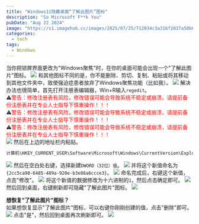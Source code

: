 ```yaml
---
title: "Windows11隐藏桌面“了解此图片”图标"
description: "So Microsoft F**k You"
pubDate: "Aug 22 2024"
image: "https://s1.imagehub.cc/images/2025/07/25/712034c3a316f2037a50b65b672e332c.png"
categories:
  - tech
tags:
  - Windows
---
```

当你把锁屏界面更改为"Windows聚焦"时，在你的桌面可能会出现一个"了解此图片"图标。
![](https://pic.imgdb.cn/item/66befd0ed9c307b7e95f1941.png)
和其他图标不同的是，你不能删除、剪切、复制、粘贴或将其移动到其他文件夹中，致使强迫症患者放弃了Windows聚焦功能（比如我）。
![](https://pic.imgdb.cn/item/66befdd0d9c307b7e95fc4c2.png)
解决办法也很简单，首先打开注册表编辑器，Win+R输入`regedit`。  
⚠️<font color=FF0000>警告：修改注册表有风险，修改错误可能会导致系统不稳定或崩溃，请提前备份注册表并在专业人士指导下慎重操作！！！</font>  
⚠️<font color=FF0000>警告：修改注册表有风险，修改错误可能会导致系统不稳定或崩溃，请提前备份注册表并在专业人士指导下慎重操作！！！</font>  
⚠️<font color=FF0000>警告：修改注册表有风险，修改错误可能会导致系统不稳定或崩溃，请提前备份注册表并在专业人士指导下慎重操作！！！</font>  
![](https://pic.imgdb.cn/item/66befe3bd9c307b7e9602d9a.png)
然后在上边的地址栏内粘贴。  
```txt
计算机\HKEY_CURRENT_USER\Software\Microsoft\Windows\CurrentVersion\Explorer\HideDesktopIcons\NewStartPanel
```
![](https://pic.imgdb.cn/item/66beff19d9c307b7e960f3ff.png)
然后在空白处右键，选择新建`DWORD（32位）值`。
![](https://pic.imgdb.cn/item/66beff2ad9c307b7e9610272.png)
并将这个新值命名为`{2cc5ca98-6485-489a-920e-b3e88a6ccce3}`。
![](https://pic.imgdb.cn/item/66beff89d9c307b7e9614e8d.png)
命名完成后，右键这个新值，点击"修改"。
![](https://pic.imgdb.cn/item/66beffc8d9c307b7e9618289.png)
将这个新值的数据修改为十六进制的`1`，然后点击确定即可。
![](https://pic.imgdb.cn/item/66bf0009d9c307b7e961b5b9.png)
然后回到桌面，右键刷新即可隐藏"了解此图片"图标。
![](https://pic.imgdb.cn/item/66bf005ed9c307b7e961fdde.png)

**想恢复"了解此图片"图标？**  
如果想恢复显示"了解此图片"图标，可以右键你刚刚创建的值，点击"删除"即可。
![](https://pic.imgdb.cn/item/66bf00c9d9c307b7e9625dd3.png)
点击"是"，然后回到桌面再次刷新即可。
![](https://pic.imgdb.cn/item/66bf00d3d9c307b7e9626623.png)
